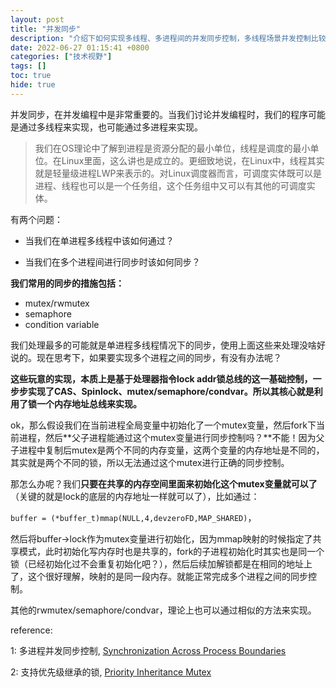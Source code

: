 ```yaml
---
layout: post
title: "并发同步"
description: "介绍下如何实现多线程、多进程间的并发同步控制，多线程场景并发控制比较常见，多进程的可能不少人都比较陌生一点吧。"
date: 2022-06-27 01:15:41 +0800
categories: ["技术视野"]
tags: []
toc: true
hide: true
---
```


并发同步，在并发编程中是非常重要的。当我们讨论并发编程时，我们的程序可能是通过多线程来实现，也可能通过多进程来实现。

> 我们在OS理论中了解到进程是资源分配的最小单位，线程是调度的最小单位。在Linux里面，这么讲也是成立的。更细致地说，在Linux中，线程其实就是轻量级进程LWP来表示的。对Linux调度器而言，可调度实体既可以是进程、线程也可以是一个任务组，这个任务组中又可以有其他的可调度实体。

有两个问题：

- 当我们在单进程多线程中该如何通过？

- 当我们在多个进程间进行同步时该如何同步？

**我们常用的同步的措施包括：**

- mutex/rwmutex
- semaphore
- condition variable

我们处理最多的可能就是单进程多线程情况下的同步，使用上面这些来处理没啥好说的。现在思考下，如果要实现多个进程之间的同步，有没有办法呢？

**这些玩意的实现，本质上是基于处理器指令lock addr锁总线的这一基础控制，一步步实现了CAS、Spinlock、mutex/semaphore/condvar。所以其核心就是利用了锁一个内存地址总线来实现。**

ok，那么假设我们在当前进程全局变量中初始化了一个mutex变量，然后fork下当前进程，然后**父子进程能通过这个mutex变量进行同步控制吗？**不能！因为父子进程中复制后mutex是两个不同的内存变量，这两个变量的内存地址是不同的，其实就是两个不同的锁，所以无法通过这个mutex进行正确的同步控制。

那怎么办呢？我们**只要在共享的内存空间里面来初始化这个mutex变量就可以了**（关键的就是lock的底层的内存地址一样就可以了），比如通过：

`buffer = (*buffer_t)mmap(NULL,4,devzeroFD,MAP_SHARED)`，

然后将buffer->lock作为mutex变量进行初始化，因为mmap映射的时候指定了共享模式，此时初始化写内存时也是共享的，fork的子进程初始化时其实也是同一个锁（已经初始化过不会重复初始化吧？），然后后续加解锁都是在相同的地址上了，这个很好理解，映射的是同一段内存。就能正常完成多个进程之间的同步控制。

其他的rwmutex/semaphore/condvar，理论上也可以通过相似的方法来实现。



reference:

1: 多进程并发同步控制, [Synchronization Across Process Boundaries](https://docs.oracle.com/cd/E19455-01/806-5257/6je9h032v/index.html)

2: 支持优先级继承的锁, [Priority Inheritance Mutex](https://sourcegraph.com/github.com/torvalds/linux/-/blob/Documentation/locking/rt-mutex.rst)

